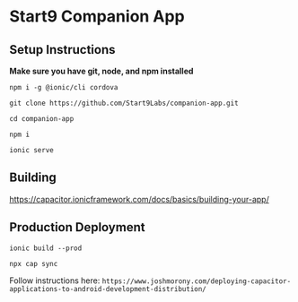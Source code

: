 # Start9 Companion App

## Setup Instructions

**Make sure you have git, node, and npm installed**

`npm i -g @ionic/cli cordova`

`git clone https://github.com/Start9Labs/companion-app.git`

`cd companion-app`

`npm i`

`ionic serve`

## Building
https://capacitor.ionicframework.com/docs/basics/building-your-app/

## Production Deployment

`ionic build --prod`

`npx cap sync`

Follow instructions here: `https://www.joshmorony.com/deploying-capacitor-applications-to-android-development-distribution/`
